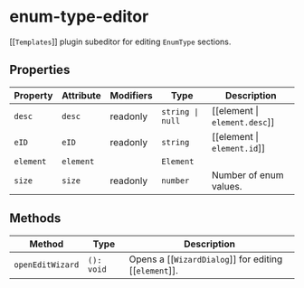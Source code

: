 # enum-type-editor

[[`Templates`]] plugin subeditor for editing `EnumType` sections.

## Properties

| Property  | Attribute | Modifiers | Type             | Description                   |
|-----------|-----------|-----------|------------------|-------------------------------|
| `desc`    | `desc`    | readonly  | `string \| null` | [[element \| `element.desc`]] |
| `eID`     | `eID`     | readonly  | `string`         | [[element \| `element.id`]]   |
| `element` | `element` |           | `Element`        |                               |
| `size`    | `size`    | readonly  | `number`         | Number of enum values.        |

## Methods

| Method           | Type       | Description                                      |
|------------------|------------|--------------------------------------------------|
| `openEditWizard` | `(): void` | Opens a [[`WizardDialog`]] for editing [[`element`]]. |
